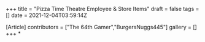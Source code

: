 +++
title = "Pizza Time Theatre Employee & Store Items"
draft = false
tags = []
date = 2021-12-04T03:59:14Z

[Article]
contributors = ["The 64th Gamer","BurgersNuggs445"]
gallery = []
+++
* 